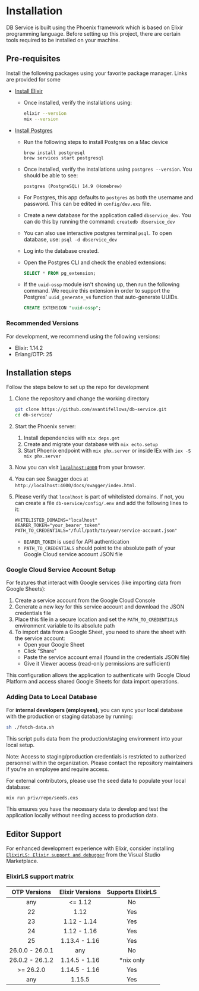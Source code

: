 # Installation

DB Service is built using the Phoenix framework which is based on Elixir programming language. Before setting up this project, there are certain tools required to be installed on your machine.

## Pre-requisites

Install the following packages using your favorite package manager. Links are provided for some

- [Install Elixir](https://elixir-lang.org/install.html#distributions)
  - Once installed, verify the installations using:

    ```sh
    elixir --version
    mix --version
    ```

- [Install Postgres](https://www.postgresql.org/download/)
  - Run the following steps to install Postgres on a Mac device

    ```
    brew install postgresql
    brew services start postgresql
    ```

  - Once installed, verify the installations using `postgres --version`. You should be able to see:

    ```
    postgres (PostgreSQL) 14.9 (Homebrew)
    ```

  - For Postgres, this app defaults to `postgres` as both the username and password. This can be edited in `config/dev.exs` file.
  - Create a new database for the application called `dbservice_dev`. You can do this by running the command: `createdb dbservice_dev`
  - You can also use interactive postgres terminal `psql`. To open database, use: `psql -d dbservice_dev`
  - Log into the database created.
  - Open the Postgres CLI and check the enabled extensions:

    ```sql
    SELECT * FROM pg_extension;
    ```

  - If the `uuid-ossp` module isn't showing up, then run the following command. We require this extension in order to support the Postgres' `uuid_generate_v4` function that auto-generate UUIDs.

    ```sql
    CREATE EXTENSION "uuid-ossp";
    ```

### Recommended Versions

For development, we recommend using the following versions:

- Elixir: 1.14.2
- Erlang/OTP: 25

## Installation steps

Follow the steps below to set up the repo for development

1. Clone the repository and change the working directory

    ```sh
    git clone https://github.com/avantifellows/db-service.git
    cd db-service/
    ```

2. Start the Phoenix server:
   1. Install dependencies with `mix deps.get`
   2. Create and migrate your database with `mix ecto.setup`
   3. Start Phoenix endpoint with `mix phx.server` or inside IEx with `iex -S mix phx.server`
3. Now you can visit [`localhost:4000`](http://localhost:4000) from your browser.
4. You can see Swagger docs at `http://localhost:4000/docs/swagger/index.html`.
5. Please verify that `localhost` is part of whitelisted domains. If not, you can create a file `db-service/config/.env` and add the following lines to it:

    ```
    WHITELISTED_DOMAINS="localhost"
    BEARER_TOKEN="your_bearer_token"
    PATH_TO_CREDENTIALS="/full/path/to/your/service-account.json"
    ```

   - `BEARER_TOKEN` is used for API authentication
   - `PATH_TO_CREDENTIALS` should point to the absolute path of your Google Cloud service account JSON file

### Google Cloud Service Account Setup

For features that interact with Google services (like importing data from Google Sheets):

1. Create a service account from the Google Cloud Console
2. Generate a new key for this service account and download the JSON credentials file
3. Place this file in a secure location and set the `PATH_TO_CREDENTIALS` environment variable to its absolute path
4. To import data from a Google Sheet, you need to share the sheet with the service account:
   - Open your Google Sheet
   - Click "Share"
   - Paste the service account email (found in the credentials JSON file)
   - Give it Viewer access (read-only permissions are sufficient)

This configuration allows the application to authenticate with Google Cloud Platform and access shared Google Sheets for data import operations.

### Adding Data to Local Database

For **internal developers (employees)**, you can sync your local database with the production or staging database by running:

```bash
sh ./fetch-data.sh
```

This script pulls data from the production/staging environment into your local setup.

Note: Access to staging/production credentials is restricted to authorized personnel within the organization. Please contact the repository maintainers if you're an employee and require access.

For external contributors, please use the seed data to populate your local database:

```bash
mix run priv/repo/seeds.exs
```

This ensures you have the necessary data to develop and test the application locally without needing access to production data.

## Editor Support

For enhanced development experience with Elixir, consider installing [`ElixirLS: Elixir support and debugger`](https://marketplace.visualstudio.com/items?itemName=JakeBecker.elixir-ls) from the Visual Studio Marketplace.

### ElixirLS support matrix

|  OTP Versions   | Elixir Versions | Supports ElixirLS |
| :-------------: | :-------------: | :---------------: |
|      any        |     <= 1.12     |        No         |
|      22         |       1.12      |        Yes        |
|      23         |   1.12 - 1.14   |        Yes        |
|      24         |   1.12 - 1.16   |        Yes        |
|      25         |  1.13.4 - 1.16  |        Yes        |
| 26.0.0 - 26.0.1 |       any       |        No         |
| 26.0.2 - 26.1.2    |  1.14.5 - 1.16  |    *nix only      |
|   >= 26.2.0     |  1.14.5 - 1.16  |        Yes        |
|      any        |     1.15.5      |        Yes        |
